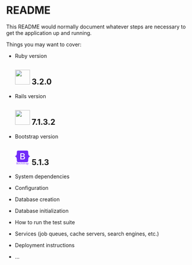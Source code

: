 # README

This README would normally document whatever steps are necessary to get the
application up and running.

Things you may want to cover:

* Ruby version <h2><img src="https://cdn.jsdelivr.net/gh/devicons/devicon@latest/icons/ruby/ruby-original-wordmark.svg" width="40" height="40" /> 3.2.0</h2>
* Rails version <h2><img src="https://cdn.jsdelivr.net/gh/devicons/devicon@latest/icons/rails/rails-original-wordmark.svg" width="40" height="40" /> 7.1.3.2</h2>
   
* Bootstrap version <h2><img src="https://raw.githubusercontent.com/devicons/devicon/master/icons/bootstrap/bootstrap-plain-wordmark.svg" alt="bootstrap" width="40" height="40" />  5.1.3</h2>


* System dependencies

* Configuration

* Database creation

* Database initialization

* How to run the test suite

* Services (job queues, cache servers, search engines, etc.)

* Deployment instructions

* ...
